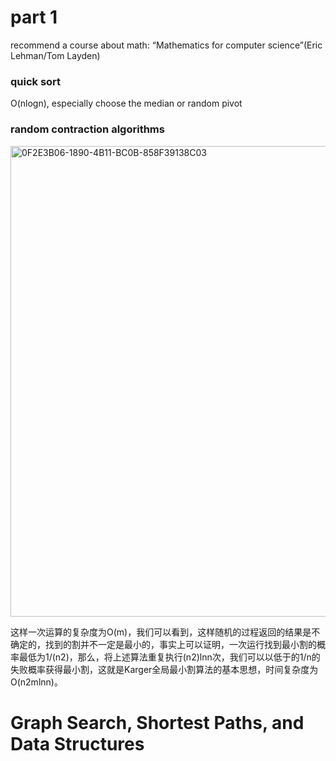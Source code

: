 # part 1
recommend a course about math: “Mathematics for computer science”(Eric Lehman/Tom Layden)

### quick sort
O(nlogn), especially choose the median or random pivot

### random contraction algorithms
<img width="753" alt="0F2E3B06-1890-4B11-BC0B-858F39138C03" src="https://github.com/wileyzhao/reading/assets/21215474/cc6940a6-d120-46ab-be2d-47db111c9bbc">

这样一次运算的复杂度为O(m)，我们可以看到，这样随机的过程返回的结果是不确定的，找到的割并不一定是最小的，事实上可以证明，一次运行找到最小割的概率最低为1/(n2)，那么，将上述算法重复执行(n2)lnn次，我们可以以低于的1/n的失败概率获得最小割，这就是Karger全局最小割算法的基本思想，时间复杂度为O(n2mlnn)。


# Graph Search, Shortest Paths, and Data Structures

